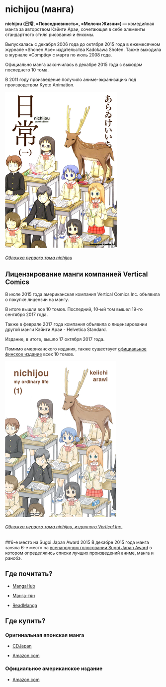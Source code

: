 # nichijou (манга)

**nichijou (日常, «Повседневность», «Мелочи Жизни») —**
комедийная манга за авторством Кэйити Араи,
сочетающая в себе элементы стандартного стиля рисования и ёнкомы.

Выпускалась с декабря 2006 года до октября 2015 года
в ежемесячном журнале «Shonen Ace» издательства Kadokawa Shoten.
Также выходила в журнале «Comptiq» с марта по июль 2008 года.

Официально манга закончилась в декабре 2015 года
с выходом последнего 10 тома.

В 2011 году произведение получило аниме-экранизацию
под производством Kyoto Animation. 

![Обложка первого тома nichijou](sized_vol1.png)

###### [Обложка первого тома nichijou](vol1.png)

## Лицензирование манги компанией Vertical Comics
В июле 2015 года американская компания Vertical Comics Inc.
объявила о покупке лицензии на мангу.

В итоге вышли все 10 томов. Последний, 10-ый том
вышел 19-го сентября 2017 года.

Также в феврале 2017 года компания объявила
о лицензировании другой манги Кэйити Араи - Helvetica Standard.

Издание, в итоге, вышло 17 октября 2017 года.

Помимо американского издания, также существует
[официальное финское издание](http://animelehti.fi/arvostelut/anime/arki)
всех 10 томов.

![Обложка первого тома nichijou, изданного Vertical Inc.](sized_vol1_vertical.png)
###### [Обложка первого тома nichijou, изданного Vertical Inc.](vol1_vertical.png)

##6-е место на Sugoi Japan Award 2015
В декабре 2015 года манга заняла 6-е место на
[всенародном голосовании Sugoi Japan Award](http://www.crunchyroll.com/anime-news/2015/03/12/sugoi-japan-announces-list-of-anime-manga-and-light-novel-everyone-should-try)
в котором определялись списки лучших произведений аниме, манга и ранобэ.

## Где почитать?

* [MangaHub](https://mangahub.ru/nichijou_my_ordinary_life)

* [Манга-тян](http://mangachan.me/manga/14968-everyday-life.html)

* [ReadManga](http://readmanga.me/everyday_life)

## Где купить?
### Оригинальная японская манга

* [CDJapan](http://www.cdjapan.co.jp/searches?term.media_format=&f=major&q=%E6%97%A5%E5%B8%B8&f=artist&q=Keiichi+Arai&f=major&q=&order=scoreboost_cdj&range.rel=&range.sale_price=&term.caption=&term.audio_language=)

* [Amazon.com](https://www.amazon.com/gp/bookseries/B00R620MEE/ref=dp_st_4041033357)

### Официальное американское издание

* [Amazon.com](https://www.amazon.com/gp/bookseries/B01AJ2EFIQ/ref=dp_st_1942993692)
